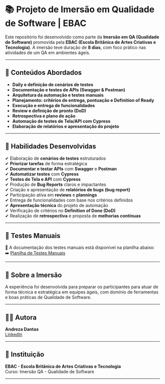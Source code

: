 # 📚 Projeto de Imersão em Qualidade de Software | EBAC

Este repositório foi desenvolvido como parte da **Imersão em QA (Qualidade de Software)** promovida pela **EBAC (Escola Britânica de Artes Criativas e Tecnologia)**. A imersão teve duração de **8 dias**, com foco prático nas atividades de um QA em ambientes ágeis.

---

## 🧠 Conteúdos Abordados

- **Daily e definição de cenários de testes**
- **Documentação e testes de APIs (Swagger & Postman)**
- **Arquitetura da automação e testes manuais**
- **Planejamento: critérios de entrega, pontuação e Definition of Ready**
- **Execução e entrega de funcionalidades**
- **Review e definição de pronto (DoD)**
- **Retrospectiva e plano de ação**
- **Automação de testes de Tela/API com Cypress**
- **Elaboração de relatórios e apresentação do projeto**

---

## 🎯 Habilidades Desenvolvidas

✔ Elaboração de **cenários de testes** estruturados  
✔ **Priorizar tarefas** de forma estratégica  
✔ **Documentar e testar APIs** com **Swagger** e **Postman**  
✔ **Automatizar testes** com **Cypress**  
✔ **Testes de Tela e API** com **Cypress**  
✔ Produção de **Bug Reports** claros e impactantes  
✔ Criação e apresentação de **relatórios de bugs (bug report)**  
✔ Participação ativa em **reviews** e **plannings**  
✔ Entrega de funcionalidades com base nos critérios definidos  
✔ **Apresentação técnica** do projeto de automação  
✔ Verificação de critérios no **Definition of Done (DoD)**  
✔ Realização de **retrospectiva** e proposta de **melhorias contínuas**

---

## 📄 Testes Manuais

📌 A documentação dos testes manuais está disponível na planilha abaixo:  
➡️ [Planilha de Testes Manuais](https://docs.google.com/spreadsheets/d/1U8xL_TbTLFRYnqZWlYX_9dho_-00qDw069cSShUoaHE/edit?usp=sharing)

---

## 🚀 Sobre a Imersão

A experiência foi desenvolvida para preparar os participantes para atuar de forma técnica e estratégica em equipes ágeis, com domínio de ferramentas e boas práticas de Qualidade de Software.

---

## 👩‍💻 Autora

**Andreza Dantas**  
[LinkedIn](https://www.linkedin.com/in/andrezasdantas/)

---

## 🏫 Instituição

**EBAC - Escola Britânica de Artes Criativas e Tecnologia**  
Curso: Imersão QA - Qualidade de Software

---

